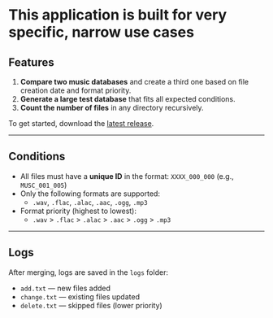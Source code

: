 # This application is built for very specific, narrow use cases

## Features

1. **Compare two music databases** and create a third one based on file creation date and format priority.
2. **Generate a large test database** that fits all expected conditions.
3. **Count the number of files** in any directory recursively.

To get started, download the [latest release](https://github.com/Rom-q/merge_database/releases/tag/v1.0).

---

## Conditions

- All files must have a **unique ID** in the format: `XXXX_000_000` (e.g., `MUSC_001_005`)
- Only the following formats are supported:
  - `.wav`, `.flac`, `.alac`, `.aac`, `.ogg`, `.mp3`
- Format priority (highest to lowest):
  - `.wav` > `.flac` > `.alac` > `.aac` > `.ogg` > `.mp3`

---

## Logs

After merging, logs are saved in the `logs` folder:
- `add.txt` — new files added
- `change.txt` — existing files updated
- `delete.txt` — skipped files (lower priority)

